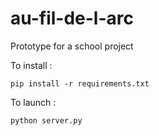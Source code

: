 au-fil-de-l-arc
===============

Prototype for a school project 

To install : 
```
pip install -r requirements.txt
```
To launch : 
```
python server.py
```
